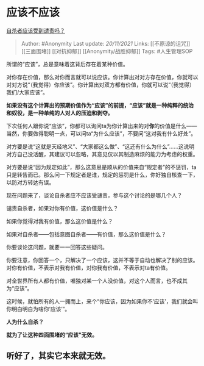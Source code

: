 # 应该不应该
[自杀者应该受到谴责吗？](https://www.zhihu.com/question/20368978/answer/2231674357)

> Author: #Anonymity 
Last update: *20/11/2021* 
Links: [[不原谅的诅咒]] [[三面围堵]] [[对抗抑郁]] [[Anonymity/战胜抑郁]] 
Tags: #人生管理SOP 

所谓的“应该”，总是意味着这背后存在着某种价值。

对你存在价值，那么对你而言就可以说应该。你计算出对对方存在价值，你就可以对对方说“（我觉得）你应该”。你计算出对双方都有价值，你就可以说“（我觉得）我们/大家应该”。

**如果没有这个计算出的预期价值作为“应该”的前提，“应该”就是一种纯粹的统治和奴役，是一种单纯的人对人的压迫和剥夺。**

下次任何人跟你说“应该”，你都可以询问ta为你计算出来的对**你**的价值是什么——当然，你要做得聪明一点，可以问ta“为什么应该”，不要问“这对我有什么好处”。

对方要是说“这就是天经地义”、“大家都这么做”、“这还有什么为什么”……这说明对方自己没活醒，其建议可以忽略，其意见仅以其制造麻烦的能力为考虑的权重。

对方要是说“因为规定如此”，那么这意思是顺从的价值来自“规定者”的不惩罚，ta只是转告而已。那么问一下规定者是谁，规定的惩罚是什么，你好独自核查一下，以防对方转达有误。

  

现在问题来了，谈论自杀者应不应该受谴责，参与这个讨论的是哪几个人？

谴责自杀者，如果对你有价值，这价值是什么？

如果你觉得对我有价值，那么这价值是什么？

如果对自杀者——包括意图自杀者——有价值，那么这价值是什么？

你要谈论这问题，就要一一回答这些疑问。

你要注意，你回答一个，只解决了一个应该，这并不等于自动也解决了别的应该。对你有价值，不表示对我有价值，对你我有价值，不表示对ta有价值。

对全世界所有人都有价值，唯独对某一个人没价值，对这个人而言，也不成其为“应该”。

这时候，就怕所有的人一拥而上，来个“你应该，因为如果你不‘应该’，我们就会叫你明白明白为啥你‘应该’”。

**人为什么自杀？**

**就为了让这种四面围堵的“应该”无效。**

  

## 听好了，其实它本来就无效。